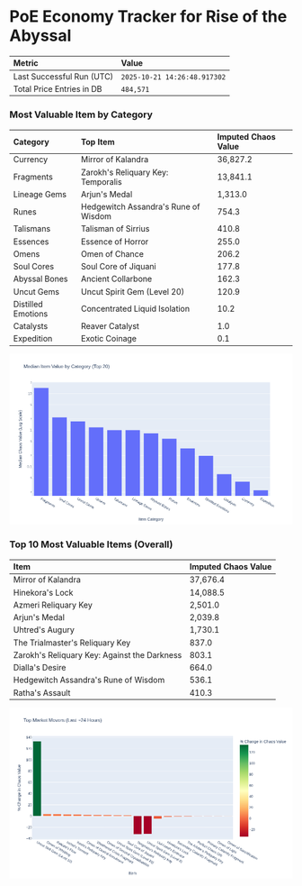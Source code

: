 # PoE Economy Tracker for Rise of the Abyssal

<!-- START_MAINTENANCE -->
| Metric | Value |
|:---|:---|
| Last Successful Run (UTC) | `2025-10-21 14:26:48.917302` |
| Total Price Entries in DB | `484,571` |

<!-- END_MAINTENANCE -->

<!-- START_DATAFRAME_DEBUG -->
<!-- END_DATAFRAME_DEBUG -->

<!-- START_CATEGORY_ANALYSIS -->
### Most Valuable Item by Category
| Category | Top Item | Imputed Chaos Value |
| :--- | :--- | :--- |
| Currency | Mirror of Kalandra | 36,827.2 |
| Fragments | Zarokh's Reliquary Key: Temporalis | 13,841.1 |
| Lineage Gems | Arjun's Medal | 1,313.0 |
| Runes | Hedgewitch Assandra's Rune of Wisdom | 754.3 |
| Talismans | Talisman of Sirrius | 410.8 |
| Essences | Essence of Horror | 255.0 |
| Omens | Omen of Chance | 206.2 |
| Soul Cores | Soul Core of Jiquani | 177.8 |
| Abyssal Bones | Ancient Collarbone | 162.3 |
| Uncut Gems | Uncut Spirit Gem (Level 20) | 120.9 |
| Distilled Emotions | Concentrated Liquid Isolation | 10.2 |
| Catalysts | Reaver Catalyst | 1.0 |
| Expedition | Exotic Coinage | 0.1 |


![Category Analysis Chart](charts/category_analysis.png)
<!-- END_ANALYSIS -->

<!-- START_ANALYSIS -->
### Top 10 Most Valuable Items (Overall)
| Item | Imputed Chaos Value |
| :--- | :--- |
| Mirror of Kalandra | 37,676.4 |
| Hinekora's Lock | 14,088.5 |
| Azmeri Reliquary Key | 2,501.0 |
| Arjun's Medal | 2,039.8 |
| Uhtred's Augury | 1,730.1 |
| The Trialmaster's Reliquary Key | 837.0 |
| Zarokh's Reliquary Key: Against the Darkness | 803.1 |
| Dialla's Desire | 664.0 |
| Hedgewitch Assandra's Rune of Wisdom | 536.1 |
| Ratha's Assault | 410.3 |


![Market Movers Chart](charts/market_movers.png)
<!-- END_ANALYSIS -->
